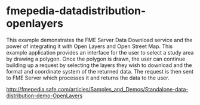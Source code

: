 fmepedia-datadistribution-openlayers
====================================

This example demonstrates the FME Server Data Download service and the power of integrating it with Open Layers and Open Street Map. This example application provides an interface for the user to select a study area by drawing a polygon. Once the polygon is drawn, the user can continue building up a request by selecting the layers they wish to download and the format and coordinate system of the returned data. The request is then sent to FME Server which processes it and returns the data to the user.

http://fmepedia.safe.com/articles/Samples_and_Demos/Standalone-data-distribution-demo-OpenLayers